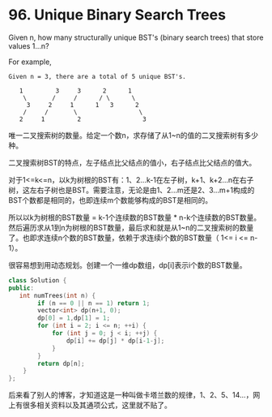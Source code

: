 # 96. Unique Binary Search Trees

Given n, how many structurally unique BST's (binary search trees) that store values 1...n?

For example,
```
Given n = 3, there are a total of 5 unique BST's.

   1         3     3      2      1
    \       /     /      / \      \
     3     2     1      1   3      2
    /     /       \                 \
   2     1         2                 3
```

唯一二叉搜索树的数量。给定一个数n，求存储了从1~n的值的二叉搜索树有多少种。

二叉搜索树BST的特点，左子结点比父结点的值小，右子结点比父结点的值大。

对于1<=k<=n，以k为树根的BST有：1、2...k-1在左子树，k+1、k+2...n在右子树，这左右子树也是BST。需要注意，无论是由1、2...m还是2、3...m+1构成的BST个数都是相同的，也即连续m个数能够构成的BST是相同的。

所以以k为树根的BST数量 = k-1个连续数的BST数量 * n-k个连续数的BST数量。然后遍历求从1到n为树根的BST数量，最后求和就是从1~n的二叉搜索树的数量了。也即求连续n个数的BST数量，依赖于求连续i个数的BST数量（ 1<= i <= n-1）。

很容易想到用动态规划。创建一个一维dp数组，dp[i]表示i个数的BST数量。

```cpp
class Solution {
public:
   int numTrees(int n) {
        if (n == 0 || n == 1) return 1;
        vector<int> dp(n+1, 0);
        dp[0] = 1,dp[1] = 1;
        for (int i = 2; i <= n; ++i) {
            for (int j = 0; j < i; ++j) {
                dp[i] += dp[j] * dp[i-1-j];
            }
        }
        return dp[n];
    }
};
```

后来看了别人的博客，才知道这是一种叫做卡塔兰数的规律，1、2、5、14...，网上有很多相关资料以及其通项公式，这里就不贴了。
